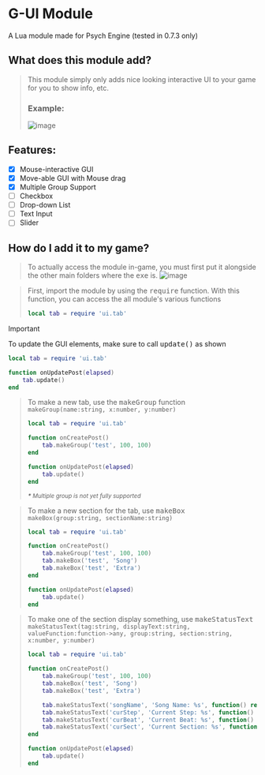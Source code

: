 # G-UI Module
A Lua module made for Psych Engine (tested in 0.7.3 only)

## What does this module add?
> This module simply only adds nice looking interactive UI to your game for you to show info, etc.
> 
> ### Example:
> ![image](https://github.com/user-attachments/assets/1ef94b23-e5b8-44cc-9fcf-b66113c0ba43)

## Features:
- [X] Mouse-interactive GUI
- [X] Move-able GUI with Mouse drag
- [X] Multiple Group Support
- [ ] Checkbox
- [ ] Drop-down List
- [ ] Text Input
- [ ] Slider

## How do I add it to my game?
> To actually access the module in-game, you must first put it alongside the other main folders where the <kbd>exe</kbd> is.
> ![image](https://github.com/user-attachments/assets/1b39ed1a-039b-448f-8428-bcdcec5d4b0c)

> First, import the module by using the <kbd>require</kbd> function. With this function, you can access the all module's various functions
> ```lua
> local tab = require 'ui.tab' 
> ```

> [!IMPORTANT]
> To update the GUI elements, make sure to call <kbd>update()</kbd> as shown
> ```lua
> local tab = require 'ui.tab'
>
> function onUpdatePost(elapsed)
>     tab.update()
> end
> ```

> To make a new tab, use the <kbd>makeGroup</kbd> function <br>
> `makeGroup(name:string, x:number, y:number)`
> ```lua
> local tab = require 'ui.tab'
>
> function onCreatePost()
>     tab.makeGroup('test', 100, 100)
> end
>
> function onUpdatePost(elapsed)
>     tab.update()
> end
> ```
> <sup><i><b>*</b> Multiple group is not yet fully supported</i></sup>

> To make a new section for the tab, use <kbd>makeBox</kbd> <br>
> `makeBox(group:string, sectionName:string)`
> ```lua
> local tab = require 'ui.tab'
>
> function onCreatePost()
>     tab.makeGroup('test', 100, 100)
>     tab.makeBox('test', 'Song')
>     tab.makeBox('test', 'Extra')
> end
> 
> function onUpdatePost(elapsed)
>     tab.update()
> end
> ```

> To make one of the section display something, use <kbd>makeStatusText</kbd> <br>
> `makeStatusText(tag:string, displayText:string, valueFunction:function->any, group:string, section:string, x:number, y:number)`
> ```lua
> local tab = require 'ui.tab'
>
> function onCreatePost()
>     tab.makeGroup('test', 100, 100)
>     tab.makeBox('test', 'Song')
>     tab.makeBox('test', 'Extra')
>
>     tab.makeStatusText('songName', 'Song Name: %s', function() return songName end, false, 'debug', 'Song', 10, 10)
>     tab.makeStatusText('curStep', 'Current Step: %s', function() return curStep end, true, 'debug', 'Song', 10, 40)
>     tab.makeStatusText('curBeat', 'Current Beat: %s', function() return curBeat end, true, 'debug', 'Song', 10, 60)
>     tab.makeStatusText('curSect', 'Current Section: %s', function() return curSection end, true, 'debug', 'Song', 10, 80)
> end
>
> function onUpdatePost(elapsed)
>     tab.update()
> end
> ```
